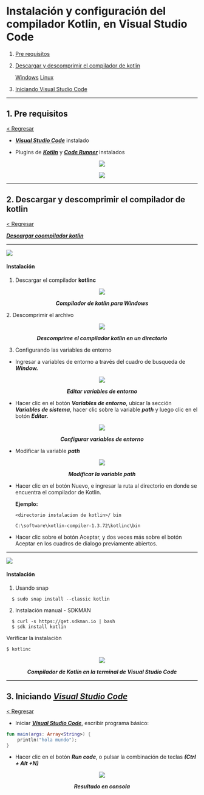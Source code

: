 # Instalación y configuración del compilador Kotlin, en Visual Studio Code <a name="indice"></a>
1. [Pre requisitos](#prerequisitos)
2. [Descargar y descomprimir el compilador de kotlin](#download)

   [Windows](#windows)
   [Linux](#linux)
   
4. [Iniciando Visual Studio Code](#vscode)



***
## 1. Pre requisitos <a name="prerequisitos"></a> 
[< Regresar](#indice)

* <strong><em><a href="https://code.visualstudio.com/Download" target="_blank">Visual Studio Code</a></em></strong> instalado

* Plugins de <strong><em><a href="https://marketplace.visualstudio.com/items?itemName=mathiasfrohlich.Kotlin" target="_blank">Kotlin</a></em></strong> y <strong><em><a href="https://marketplace.visualstudio.com/items?itemName=formulahendry.code-runner" target="_blank">Code Runner</a></em></strong> instalados

<p align="center">
	<a href="https://marketplace.visualstudio.com/items?itemName=mathiasfrohlich.Kotlin" target="_blank">
	<img src="images/kt5.png">
	</a>
</p>

<p align="center">
	<a href="https://marketplace.visualstudio.com/items?itemName=formulahendry.code-runner" target="_blank">
	<img src="images/kt6.png">
	</a>
</p>

***

## 2. Descargar y descomprimir el compilador de kotlin <a name="download"></a>

[< Regresar](#indice)

<strong><em><a href="https://github.com/JetBrains/kotlin/releases/tag/v1.5.20" target="_blank">Descargar coompilador kotlin</a></em></strong>


***
<img src="images/windows.png"> <a name="windows"></a> 

#### Instalación

1. Descargar el compilador **kotlinc**

<p align="center">
	<img src="images/kt1.png">
</p>

<p align="center">
	<strong><em>Compilador de kotlin para Windows</em></strong>
</p>
2. Descomprimir el archivo
  
<p align="center">
	<img src="images/kt2.png">
</p>

<p align="center">
	<strong><em>Descomprime el compilador kotlin en un directorio</em></strong>
</p>

3. Configurando las variables de entorno

* Ingresar a variables de entorno a través del cuadro de busqueda de <strong><em>Window.</em></strong>


<p align="center">
	<img src="images/kt7.png">
</p>

<p align="center">
	<strong><em>Editar variables de entorno</em></strong>
</p>

* Hacer clic en el botón <strong><em>Variables de entorno</em></strong>, ubicar la sección <strong><em>Variables de sistema</em></strong>, hacer clic sobre la variable <strong><em>path</em></strong> y luego clic en el botón <strong><em>Editar.</em></strong>

<p align="center">
	<img src="images/kt3.png">
</p>

<p align="center">
	<strong><em>Configurar variables de entorno</em></strong>
</p>

* Modificar la variable <strong><em>path</em></strong>

<p align="center">
	<img src="images/kt4.png">
</p>

<p align="center">
	<strong><em>Modificar la variable path</em></strong>
</p>

* Hacer clic en el botón Nuevo, e ingresar la ruta al directorio en donde se encuentra el compilador de Kotlin.
 
	**Ejemplo:**
 	```shell
 	<directorio instalacion de kotlin>/ bin
 
 	C:\software\kotlin-compiler-1.3.72\kotlinc\bin
 	```

* Hacer clic sobre el botón Aceptar, y dos veces más sobre el botón Aceptar en los cuadros de dialogo previamente abiertos.
	
***
<img src="images/linux.png"> <a name="linux"></a> 


#### Instalación

1. Usando snap

```shell
  $ sudo snap install --classic kotlin
```

2. Instalación manual - SDKMAN

```shell
  $ curl -s https://get.sdkman.io | bash
  $ sdk install kotlin
```

Verificar la instalaciòn

```shell
$ kotlinc
```

<p align="center">
	<img src="images/kotlinc.png">
</p>

<p align="center">
	<strong><em>Compilador de Kotlin en la terminal de Visual Studio Code</em></strong>
</p>

***
## 3. Iniciando  <strong><em><a href="https://code.visualstudio.com/Download" target="_blank">Visual Studio Code</a></em></strong> <a name="vscode"></a>

[< Regresar](#indice)
	
* Iniciar <strong><em><a href="https://code.visualstudio.com/Download" target="_blank">Visual Studio Code</a></em></strong>, escribir programa básico:

``` kotlin
fun main(args: Array<String>) {
	println("hola mundo");
}
```
	
* Hacer clic en el botón <strong><em>Run code</em></strong>, o pulsar la combinación de teclas <strong><em>(Ctrl + Alt +N)</em></strong>
  
	
<p align="center">
	<img src="images/kt8.png">
</p>

<p align="center">
	<strong><em>Resultado en consola</em></strong>
</p>
